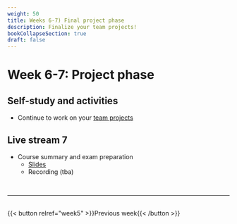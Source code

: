 ```yaml
---
weight: 50
title: Weeks 6-7) Final project phase
description: Finalize your team projects!
bookCollapseSection: true
draft: false
---
```


# Week 6-7: Project phase

## Self-study and activities
- Continue to work on your [team projects](docs/course/project)
<!--- Get inspired by the [building blocks](docs/building-blocks/)-->

## Live stream 7
- Course summary and exam preparation
  - [Slides](slides.html)
  - Recording (tba)

<br>

---
<br>
{{< button relref="week5" >}}Previous week{{< /button >}}
